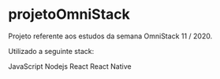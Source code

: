 # projetoOmniStack
Projeto referente aos estudos da semana OmniStack 11 / 2020.



Utilizado a seguinte stack:

JavaScript
Nodejs
React
React Native
